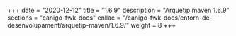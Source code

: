 +++
date        = "2020-12-12"
title       = "1.6.9"
description = "Arquetip maven 1.6.9"
sections    = "canigo-fwk-docs"
enllac		= "/canigo-fwk-docs/entorn-de-desenvolupament/arquetip-maven/1.6.9/"
weight		= 8
+++
